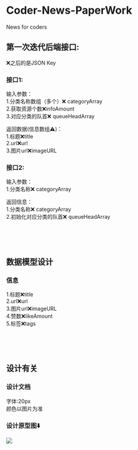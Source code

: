 # Coder-News-PaperWork
News for coders

## 第一次迭代后端接口:
❌之后的是JSON Key<br>
### 接口1:<br>
输入参数：<br>
1.分类名称数组（多个）❌ categoryArray<br>
2.获取资源个数❌infoAmount<br>
3.对应分类的队首❌ queueHeadArray<br>

返回数据(信息数组⚠️)：<br>
1.标题❌title<br>
2.url❌url<br>
3.图片url❌imageURL<br>


### 接口2:<br>
输入参数：<br>
1.分类名称❌ categoryArray <br>

返回信息：<br>
1.分类名称❌ categoryArray <br>
2.初始化对应分类的队首❌ queueHeadArray<br>

<br><br><br>
## 数据模型设计

### 信息
1.标题❌title<br>
2.url❌url<br>
3.图片url❌imageURL<br>
4.赞数❌likeAmount<br>
5.标签❌tags<br>

<br><br><br>

## 设计有关

### 设计文档
字体:20px <br>
颜色以图片为准<br>

### 设计原型图⬇️
<img src ="https://raw.githubusercontent.com/FinchFeng/Coder-News-PaperWork/master/设计原型图/designImage.png">
